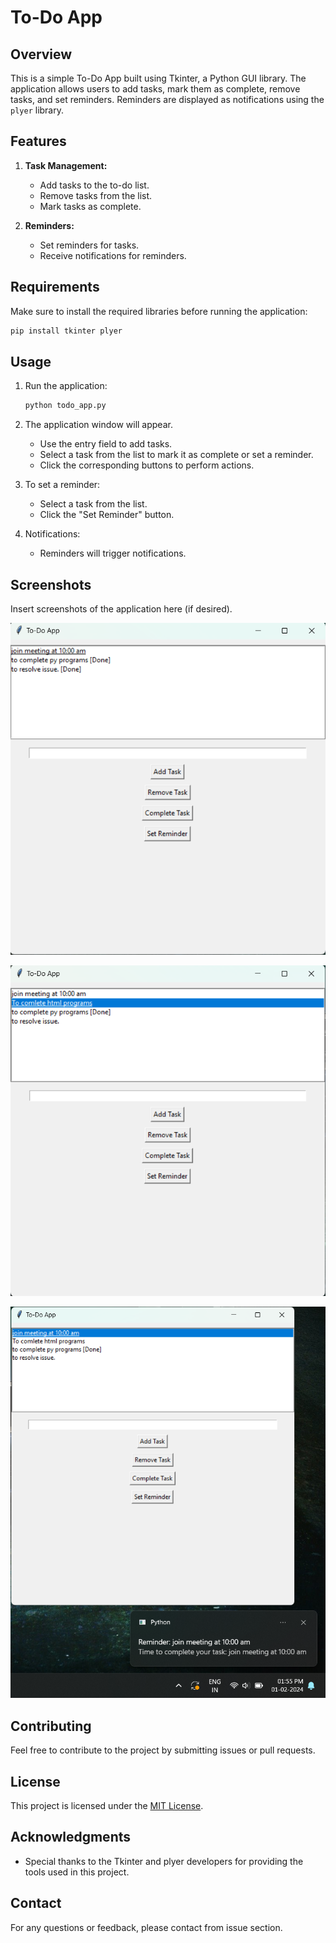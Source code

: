 # To-Do App

## Overview

This is a simple To-Do App built using Tkinter, a Python GUI library. The application allows users to add tasks, mark them as complete, remove tasks, and set reminders. Reminders are displayed as notifications using the `plyer` library.

## Features

1. **Task Management:**
   - Add tasks to the to-do list.
   - Remove tasks from the list.
   - Mark tasks as complete.

2. **Reminders:**
   - Set reminders for tasks.
   - Receive notifications for reminders.

## Requirements

Make sure to install the required libraries before running the application:
```bash
pip install tkinter plyer
```

## Usage

1. Run the application:
   ```bash
   python todo_app.py
   ```

2. The application window will appear.
   - Use the entry field to add tasks.
   - Select a task from the list to mark it as complete or set a reminder.
   - Click the corresponding buttons to perform actions.

3. To set a reminder:
   - Select a task from the list.
   - Click the "Set Reminder" button.

4. Notifications:
   - Reminders will trigger notifications.

## Screenshots

Insert screenshots of the application here (if desired).

![ScreenShot](https://github.com/ShubuYeole/To-Do-App/blob/main/Screenshots/reminder.png?raw=true)


![ScreenShot](https://github.com/ShubuYeole/To-Do-App/blob/main/Screenshots/mark%20as%20done.png?raw=true)


![ScreenShot](https://github.com/ShubuYeole/To-Do-App/blob/main/Screenshots/Notifications.png?raw=true)



## Contributing

Feel free to contribute to the project by submitting issues or pull requests.

## License

This project is licensed under the [MIT License](LICENSE).

## Acknowledgments

- Special thanks to the Tkinter and plyer developers for providing the tools used in this project.

## Contact

For any questions or feedback, please contact from issue section.

